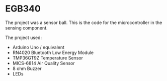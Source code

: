 # EGB340

The project was a sensor ball. This is the code for the microcontroller in the sensing component.

The project used:

* Arduino Uno / equivalent
* RN4020 Bluetooth Low Energy Module
* TMP36GT9Z Temperature Sensor
* MICS-6814 Air Quality Sensor
* 8 ohm Buzzer
* LEDs
